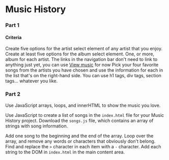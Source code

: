 # Music History

### Part 1

#### Criteria

Create five options for the artist select element of any artist that you enjoy.
Create at least five options for the album select element. One, or more, album for each artist.
The links in the navigation bar don't need to link to anything just yet, you can use <a href="#">View music</a> for now
Pick your four favorite songs from the artists you have chosen and use the information for each in the list that's on the right-hand side. You can use h1 tags, div tags, section tags... whatever you like.


### Part 2

Use JavaScript arrays, loops, and innerHTML to show the music you love.

Use JavaScript to create a list of songs in the ```index.html``` file for your Music History project. Download the ```songs.js``` file, which contains an array of strings with song information.

Add one song to the beginning and the end of the array.
Loop over the array, and remove any words or characters that obviously don't belong.
Find and replace the ```>``` character in each item with a ```-``` character.
Add each string to the DOM in ```index.html``` in the main content area.